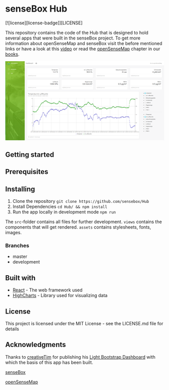 # senseBox Hub 
[![license][license-badge]][LICENSE]

This repository contains the code of the Hub that is designed to hold several apps that were built in the senseBox project. To get more information about openSenseMap and senseBox visit the before mentioned links or have a look at this [video](https://www.youtube.com/watch?v=I8ZeT6hzjKQ) or read the [openSenseMap](https://osem.books.sensebox.de/) chapter in our [books](https://books.sensebox.de/).

![Dashboard](screen.png)

## Getting started 

## Prerequisites

## Installing 

 1. Clone the repository
`git clone https://github.com/sensebox/Hub`
 2. Install Dependencies
 `cd Hub/ && npm install`
 3. Run the app locally in development mode 
 `npm run`

 The `src`-folder contains all files for further development.
`views` contains the components that will get rendered. 
`assets` contains stylesheets, fonts, images.

### Branches 
- master
- development 

## Built with
 - [React](reactjs.org) - The web framework used
 - [HighCharts](https://www.highcharts.com) - Library used for visualizing data 
## License 
This project is licensed under the MIT License - see the LICENSE.md file for details

## Acknowledgments
Thanks to [creativeTim](https://www.creative-tim.com/) for publishing his [Light Bootstrap Dashboard](https://demos.creative-tim.com/light-bootstrap-dashboard-react/#/dashboard) with which the basis of this app has been built.

[senseBox](https://sensebox.de/)

[openSenseMap](https://opensensemap.org/)
